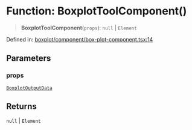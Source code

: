 # Function: BoxplotToolComponent()

> **BoxplotToolComponent**(`props`): `null` \| `Element`

Defined in: [boxplot/component/box-plot-component.tsx:14](https://github.com/GeoDaCenter/openassistant/blob/36f516b8229288259590b2d9dab3b10cbfc3cbfd/packages/echarts/src/boxplot/component/box-plot-component.tsx#L14)

## Parameters

### props

[`BoxplotOutputData`](../type-aliases/BoxplotOutputData.md)

## Returns

`null` \| `Element`
